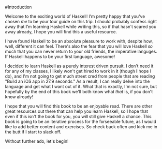 #Introduction

Welcome to the exciting world of Haskell! I'm pretty happy that you've chosen *me* to be your tour guide on this trip. I should probably confess right away that I'm learning Haskell while writing this, so if that hasn't scared you away already, I hope you will find this a useful resource.

I have found Haskell to be an absolute pleasure to work with, despite how, well, different it can feel. There's also the fear that you will love Haskell *so* much that you can never return to your old friends, the imperative languges. If Haskell happens to be your first language, awesome!

I decided to learn Haskell as a purely interest driven pursuit. I don't need it for any of my classes, I likely won't get hired to work in it (though I hope I do), and I'm not going to get much street cred from people that are reading "Build an iOS app in 27.9 seconds." As a result, I can really delve into the language and get what I want out of it. What that is exactly, I'm not sure, but hopefully by the end of this book we'll both know what *that* is, if you don't know already!

I hope that you will find this book to be an enjoyable read. There are other great resources out there that can help you learn Haskell, so I hope that even if this isn't the book for you, you will still give Haskell a chance. This book is going to be an iterative process for the forseeable future, as I would like to add better content and exercises. So check back often and kick me in the butt if I start to slack off.

Without further ado, let's begin!
